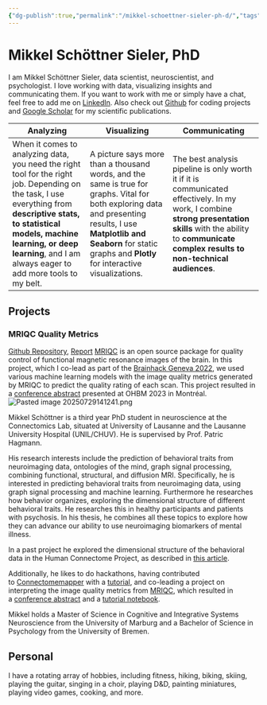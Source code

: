 ```yaml
---
{"dg-publish":true,"permalink":"/mikkel-schoettner-sieler-ph-d/","tags":["gardenEntry"]}
---
```


# Mikkel Schöttner Sieler, PhD

I am Mikkel Schöttner Sieler, data scientist, neuroscientist, and psychologist. I love working with data, visualizing insights and communicating them. If you want to work with me or simply have a chat, feel free to add me on [LinkedIn](https://www.linkedin.com/in/mikkel-schoettner/). Also check out [Github](https://github.com/mschoettner) for coding projects and [Google Scholar](https://scholar.google.com/citations?user=XQbbbysAAAAJ&hl=de) for my scientific publications.


| **Analyzing**                                                                                                                                                                                                                                                  | **Visualizing**                                                                                                                                                                                                                     | **Communicating**                                                                                                                                                                                                   |
| -------------------------------------------------------------------------------------------------------------------------------------------------------------------------------------------------------------------------------------------------------------- | ----------------------------------------------------------------------------------------------------------------------------------------------------------------------------------------------------------------------------------- | ------------------------------------------------------------------------------------------------------------------------------------------------------------------------------------------------------------------- |
| When it comes to analyzing data, you need the right tool for the right job. Depending on the task, I use everything from **descriptive stats, to statistical models, machine learning, or deep learning**, and I am always eager to add more tools to my belt. | A picture says more than a thousand words, and the same is true for graphs. Vital for both exploring data and presenting results, I use **Matplotlib and Seaborn** for static graphs and **Plotly** for interactive visualizations. | The best analysis pipeline is only worth it if it is communicated effectively. In my work, I combine **strong presentation skills** with the ability to **communicate complex results to non-technical audiences**. |


## Projects

### MRIQC Quality Metrics
[Github Repository](https://github.com/brainhack-ch/interpret-iqms/tree/main),  [Report](https://www.nipreps.org/qc-book/auto-qc/iqms_interpretability.html)
[MRIQC](https://mriqc.readthedocs.io/en/latest/) is an open source package for quality control of functional magnetic resonance images of the brain. In this project, which I co-lead as part of the [Brainhack Geneva 2022](https://memento.epfl.ch/event/brainhack-global-geneva-2022-register-or-propose-y/), we used various machine learning models with the image quality metrics generated by MRIQC to predict the quality rating of each scan. This project resulted in a [conference abstract](https://osf.io/7vqzr/) presented at OHBM 2023 in Montréal.
![Pasted image 20250729141241.png](/img/user/Pasted%20image%2020250729141241.png)




Mikkel Schöttner is a third year PhD student in neuroscience at the Connectomics Lab, situated at University of Lausanne and the Lausanne University Hospital (UNIL/CHUV). He is supervised by Prof. Patric Hagmann.

His research interests include the prediction of behavioral traits from neuroimaging data, ontologies of the mind, graph signal processing, combining functional, structural, and diffusion MRI. Specifically, he is interested in predicting behavioral traits from neuroimaging data, using graph signal processing and machine learning. Furthermore he researches how behavior organizes, exploring the dimensional structure of different behavioral traits. He researches this in healthy participants and patients with psychosis. In his thesis, he combines all these topics to explore how they can advance our ability to use neuroimaging biomarkers of mental illness.

In a past project he explored the dimensional structure of the behavioral data in the Human Connectome Project, as described in [this article](https://mschoettner.github.io/).

Additionally, he likes to do hackathons, having contributed to [Connectomemapper](https://connectome-mapper-3.readthedocs.io/en/latest/) with a [tutorial](https://connectome-mapper-3.readthedocs.io/en/latest/notebooks/analysis_tutorial.html), and co-leading a project on interpreting the image quality metrics from [MRIQC](https://mriqc.readthedocs.io/en/latest/), which resulted in a [conference abstract](https://osf.io/7vqzr) and a [tutorial notebook](https://www.nipreps.org/qc-book/auto-qc/iqms_interpretability.html).

Mikkel holds a Master of Science in Cognitive and Integrative Systems Neuroscience from the University of Marburg and a Bachelor of Science in Psychology from the University of Bremen.

## Personal

I have a rotating array of hobbies, including fitness, hiking, biking, skiing, playing the guitar, singing in a choir, playing D&D, painting miniatures, playing video games, cooking, and more.